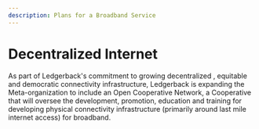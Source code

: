 ```yaml
---
description: Plans for a Broadband Service
---
```


# Decentralized Internet

As part of Ledgerback's commitment to growing decentralized , equitable and democratic connectivity infrastructure, Ledgerback is expanding the Meta-organization to include an Open Cooperative Network, a Cooperative that will oversee the development, promotion, education and training for developing physical connectivity infrastructure \(primarily around last mile internet access\) for broadband.

